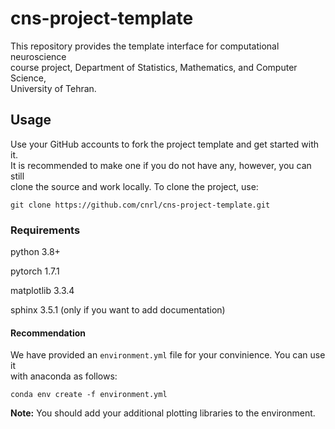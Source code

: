# cns-project-template
This repository provides the template interface for computational neuroscience\
course project, Department of Statistics, Mathematics, and Computer Science,\
University of Tehran.

## Usage
Use your GitHub accounts to fork the project template and get started with it.\
It is recommended to make one if you do not have any, however, you can still\
clone the source and work locally. To clone the project, use:

`git clone https://github.com/cnrl/cns-project-template.git`

### Requirements
python 3.8+

pytorch 1.7.1

matplotlib 3.3.4

sphinx 3.5.1 (only if you want to add documentation)

#### Recommendation
We have provided an `environment.yml` file for your convinience. You can use it\
with anaconda as follows:

`conda env create -f environment.yml`

**Note:** You should add your additional plotting libraries to the environment.
